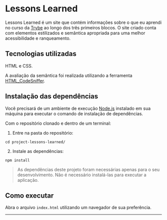 # Lessons Learned

Lessons Learned é um site que contém informações sobre o que eu aprendi no curso da [Trybe](https://betrybe.com) ao longo dos três primeiros blocos. O site criado conta com elementos estilizados e semântica apropriada para uma melhor acessibilidade e ranqueamento.

## Tecnologias utilizadas

HTML e CSS.

A avaliação da semântica foi realizada utilizando a ferramenta [HTML_CodeSniffer](https://squizlabs.github.io/HTML_CodeSniffer/).

## Instalação das dependências

Você precisará de um ambiente de execução [Node.js](https://nodejs.org) instalado em sua máquina para executar o comando de instalação de dependências.

Com o repositório clonado e dentro de um terminal:

1. Entre na pasta do repositório:

```
cd project-lessons-learned/
```

2. Instale as dependências:

```
npm install
```

> As dependências deste projeto foram necessárias apenas para o seu desenvolvimento. Não é necessário instalá-las para executar a aplicação.

## Como executar

Abra o arquivo `index.html` utilizando um navegador de sua preferência.

---
